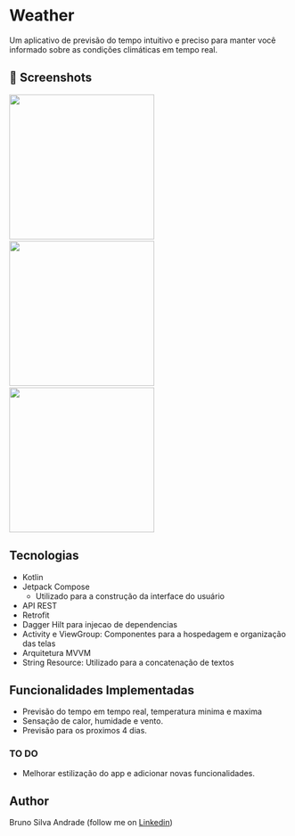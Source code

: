 # Weather
Um aplicativo de previsão do tempo intuitivo e preciso para manter você informado sobre as condições climáticas em tempo real.

## :camera_flash: Screenshots
<!-- You can add more screenshots here if you like -->
<img src="/result/imagem1.png" width="260">&emsp;<img src="/result/imagem2.png" width="260">&emsp;<img src="/result/imagem3.png" width="260">

## Tecnologias

* Kotlin
* Jetpack Compose
  - Utilizado para a construção da interface do usuário
* API REST
* Retrofit
* Dagger Hilt para injecao de dependencias
* Activity e ViewGroup: Componentes para a hospedagem e organização das telas
* Arquitetura MVVM
* String Resource: Utilizado para a concatenação de textos
  
## Funcionalidades Implementadas

* Previsão do tempo em tempo real, temperatura minima e maxima
* Sensação de calor, humidade e vento.
* Previsão para os proximos 4 dias.

### TO DO
- Melhorar estilização do app e adicionar novas funcionalidades.

## Author
Bruno Silva Andrade (follow me on [Linkedin](https://www.linkedin.com/in/brunoanndrad/))
